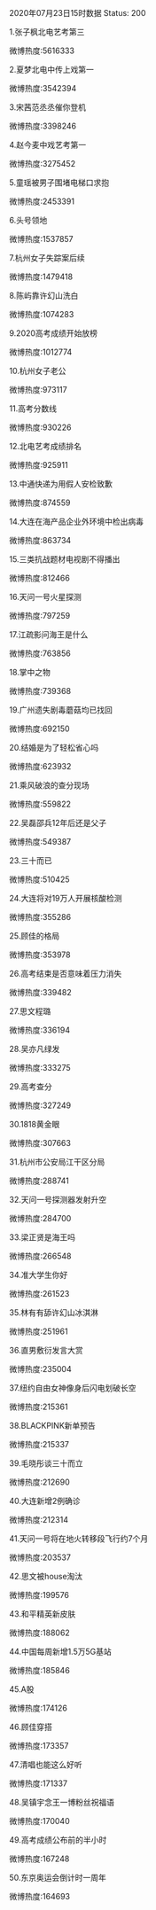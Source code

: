 2020年07月23日15时数据
Status: 200

1.张子枫北电艺考第三

微博热度:5616333

2.夏梦北电中传上戏第一

微博热度:3542394

3.宋茜范丞丞催你登机

微博热度:3398246

4.赵今麦中戏艺考第一

微博热度:3275452

5.童瑶被男子围堵电梯口求抱

微博热度:2453391

6.头号领地

微博热度:1537857

7.杭州女子失踪案后续

微博热度:1479418

8.陈屿靠许幻山洗白

微博热度:1074283

9.2020高考成绩开始放榜

微博热度:1012774

10.杭州女子老公

微博热度:973117

11.高考分数线

微博热度:930226

12.北电艺考成绩排名

微博热度:925911

13.中通快递为用假人安检致歉

微博热度:874559

14.大连在海产品企业外环境中检出病毒

微博热度:863734

15.三类抗战题材电视剧不得播出

微博热度:812466

16.天问一号火星探测

微博热度:797259

17.江疏影问海王是什么

微博热度:763856

18.掌中之物

微博热度:739368

19.广州遗失剧毒蘑菇均已找回

微博热度:692150

20.结婚是为了轻松省心吗

微博热度:623932

21.乘风破浪的查分现场

微博热度:559822

22.吴磊邵兵12年后还是父子

微博热度:549387

23.三十而已

微博热度:510425

24.大连将对19万人开展核酸检测

微博热度:355286

25.顾佳的格局

微博热度:353978

26.高考结束是否意味着压力消失

微博热度:339482

27.思文程璐

微博热度:336194

28.吴亦凡绿发

微博热度:333275

29.高考查分

微博热度:327249

30.1818黄金眼

微博热度:307663

31.杭州市公安局江干区分局

微博热度:288741

32.天问一号探测器发射升空

微博热度:284700

33.梁正贤是海王吗

微博热度:266548

34.准大学生你好

微博热度:261523

35.林有有舔许幻山冰淇淋

微博热度:251961

36.直男敷衍发言大赏

微博热度:235004

37.纽约自由女神像身后闪电划破长空

微博热度:215361

38.BLACKPINK新单预告

微博热度:215337

39.毛晓彤谈三十而立

微博热度:212690

40.大连新增2例确诊

微博热度:212314

41.天问一号将在地火转移段飞行约7个月

微博热度:203537

42.思文被house淘汰

微博热度:199576

43.和平精英新皮肤

微博热度:188062

44.中国每周新增1.5万5G基站

微博热度:185846

45.A股

微博热度:174126

46.顾佳穿搭

微博热度:173357

47.清唱也能这么好听

微博热度:171337

48.吴镇宇念王一博粉丝祝福语

微博热度:170040

49.高考成绩公布前的半小时

微博热度:167248

50.东京奥运会倒计时一周年

微博热度:164693

